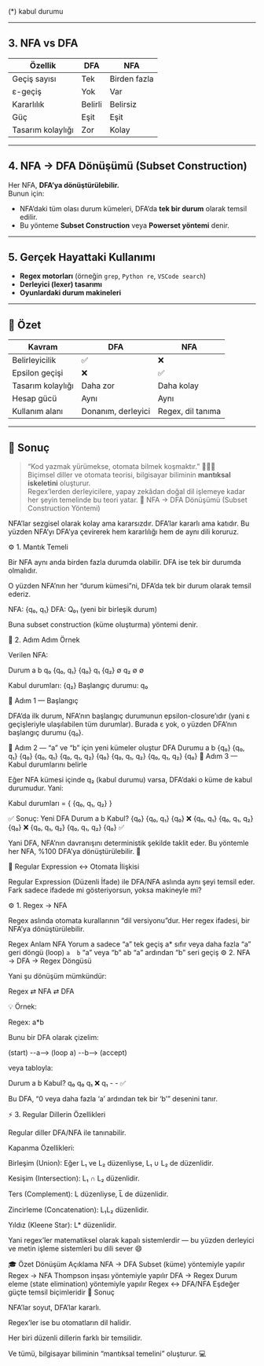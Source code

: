 
(*) kabul durumu

---

## 3. NFA vs DFA

| Özellik | DFA | NFA |
|----------|-----|-----|
| Geçiş sayısı | Tek | Birden fazla |
| ε-geçiş | Yok | Var |
| Kararlılık | Belirli | Belirsiz |
| Güç | Eşit | Eşit |
| Tasarım kolaylığı | Zor | Kolay |

---

## 4. NFA → DFA Dönüşümü (Subset Construction)
Her NFA, **DFA’ya dönüştürülebilir.**  
Bunun için:
- NFA’daki tüm olası durum kümeleri, DFA’da **tek bir durum** olarak temsil edilir.  
- Bu yönteme **Subset Construction** veya **Powerset yöntemi** denir.

---

## 5. Gerçek Hayattaki Kullanımı

- **Regex motorları** (örneğin `grep`, `Python re`, `VSCode search`)  
- **Derleyici (lexer) tasarımı**  
- **Oyunlardaki durum makineleri**

---

## 🧩 Özet

| Kavram | DFA | NFA |
|--------|-----|-----|
| Belirleyicilik | ✅ | ❌ |
| Epsilon geçişi | ❌ | ✅ |
| Tasarım kolaylığı | Daha zor | Daha kolay |
| Hesap gücü | Aynı | Aynı |
| Kullanım alanı | Donanım, derleyici | Regex, dil tanıma |

---

## 💬 Sonuç
> “Kod yazmak yürümekse, otomata bilmek koşmaktır.” 🏃‍♂️💨  
Biçimsel diller ve otomata teorisi, bilgisayar biliminin **mantıksal iskeletini** oluşturur.  
Regex’lerden derleyicilere, yapay zekâdan doğal dil işlemeye kadar her şeyin temelinde bu teori yatar.
🧩 NFA → DFA Dönüşümü (Subset Construction Yöntemi)

NFA’lar sezgisel olarak kolay ama kararsızdır.
DFA’lar kararlı ama katıdır.
Bu yüzden NFA’yı DFA’ya çevirerek hem kararlılığı hem de aynı dili koruruz.

⚙️ 1. Mantık Temeli

Bir NFA aynı anda birden fazla durumda olabilir.
DFA ise tek bir durumda olmalıdır.

O yüzden NFA’nın her “durum kümesi”ni, DFA’da tek bir durum olarak temsil ederiz.

NFA: {q₀, q₁}
DFA: Q₀₁ (yeni bir birleşik durum)

Buna subset construction (küme oluşturma) yöntemi denir.

🧠 2. Adım Adım Örnek

Verilen NFA:

Durum	a	b
q₀	{q₀, q₁}	{q₀}
q₁	{q₂}	∅
q₂	∅	∅

Kabul durumları: {q₂}
Başlangıç durumu: q₀

🔹 Adım 1 — Başlangıç

DFA’da ilk durum, NFA’nın başlangıç durumunun epsilon-closure’ıdır (yani ε geçişleriyle ulaşılabilen tüm durumlar).
Burada ε yok, o yüzden DFA’nın başlangıç durumu {q₀}.

🔹 Adım 2 — “a” ve “b” için yeni kümeler oluştur
DFA Durumu	a	b
{q₀}	{q₀, q₁}	{q₀}
{q₀, q₁}	{q₀, q₁, q₂}	{q₀}
{q₀, q₁, q₂}	{q₀, q₁, q₂}	{q₀}
🔹 Adım 3 — Kabul durumlarını belirle

Eğer NFA kümesi içinde q₂ (kabul durumu) varsa, DFA’daki o küme de kabul durumudur.
Yani:

Kabul durumları = { {q₀, q₁, q₂} }

✅ Sonuç: Yeni DFA
Durum	a	b	Kabul?
{q₀}	{q₀, q₁}	{q₀}	❌
{q₀, q₁}	{q₀, q₁, q₂}	{q₀}	❌
{q₀, q₁, q₂}	{q₀, q₁, q₂}	{q₀}	✅

Yani DFA, NFA’nın davranışını deterministik şekilde taklit eder.
Bu yöntemle her NFA, %100 DFA’ya dönüştürülebilir. 💪

🔁 Regular Expression ↔ Otomata İlişkisi

Regular Expression (Düzenli İfade) ile DFA/NFA aslında aynı şeyi temsil eder.
Fark sadece ifadede mi gösteriyorsun, yoksa makineyle mi?

⚙️ 1. Regex → NFA

Regex aslında otomata kurallarının “dil versiyonu”dur.
Her regex ifadesi, bir NFA’ya dönüştürülebilir.

Regex	Anlam	NFA Yorum
a	sadece “a”	tek geçiş
a*	sıfır veya daha fazla “a”	geri döngü (loop)
`a	b`	“a” veya “b”
ab	“a” ardından “b”	seri geçiş
⚙️ 2. NFA → DFA → Regex Döngüsü

Yani şu dönüşüm mümkündür:

Regex ⇄ NFA ⇄ DFA


💡 Örnek:

Regex: a*b


Bunu bir DFA olarak çizelim:

(start) --a--> (loop a) --b--> (accept)


veya tabloyla:

Durum	a	b	Kabul?
q₀	q₀	q₁	❌
q₁	-	-	✅

Bu DFA, “0 veya daha fazla ‘a’ ardından tek bir ‘b’” desenini tanır.

⚡ 3. Regular Dillerin Özellikleri

Regular diller DFA/NFA ile tanınabilir.

Kapanma Özellikleri:

Birleşim (Union): Eğer L₁ ve L₂ düzenliyse, L₁ ∪ L₂ de düzenlidir.

Kesişim (Intersection): L₁ ∩ L₂ düzenlidir.

Ters (Complement): L düzenliyse, L̅ de düzenlidir.

Zincirleme (Concatenation): L₁L₂ düzenlidir.

Yıldız (Kleene Star): L* düzenlidir.

Yani regex’ler matematiksel olarak kapalı sistemlerdir — bu yüzden derleyici ve metin işleme sistemleri bu dili sever 😄

🎓 Özet
Dönüşüm	Açıklama
NFA → DFA	Subset (küme) yöntemiyle yapılır
Regex → NFA	Thompson inşası yöntemiyle yapılır
DFA → Regex	Durum eleme (state elimination) yöntemiyle yapılır
Regex ↔ DFA/NFA	Eşdeğer güçte temsil biçimleridir
🧠 Sonuç

NFA’lar soyut, DFA’lar kararlı.

Regex’ler ise bu otomatların dil halidir.

Her biri düzenli dillerin farklı bir temsilidir.

Ve tümü, bilgisayar biliminin “mantıksal temelini” oluşturur. 💻
